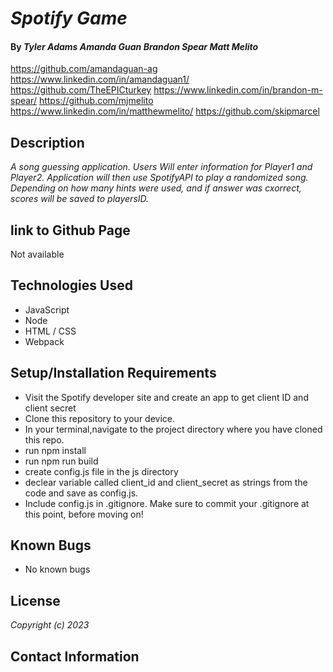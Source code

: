 # _Spotify Game_

#### By _**Tyler Adams**_ _**Amanda Guan**_ _**Brandon Spear**_ _**Matt Melito**_

https://github.com/amandaguan-ag https://www.linkedin.com/in/amandaguan1/
https://github.com/TheEPICturkey https://www.linkedin.com/in/brandon-m-spear/
https://github.com/mjmelito https://www.linkedin.com/in/matthewmelito/
https://github.com/skipmarcel

## Description

_A song guessing application. Users Will enter information for Player1 and Player2. Application will then use SpotifyAPI to play a randomized song. Depending on how many hints were used, and if answer was cxorrect, scores will be saved to playersID._

## link to Github Page

Not available

## Technologies Used

- JavaScript
- Node
- HTML / CSS
- Webpack

## Setup/Installation Requirements

- Visit the Spotify developer site and create an app to get client ID and client secret
- Clone this repository to your device.
- In your terminal,navigate to the project directory where you have cloned this repo.
- run npm install
- run npm run build
- create config.js file in the js directory
- declear variable called client_id and client_secret as strings from the code and save as config.js.
- Include config.js in .gitignore. Make sure to commit your .gitignore at this point, before moving on!

## Known Bugs

- No known bugs

## License

_Copyright (c) 2023_

## Contact Information
